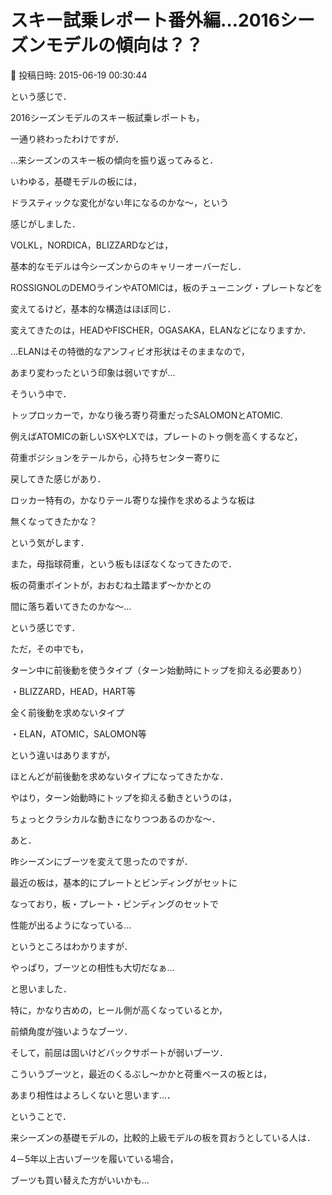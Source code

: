 # スキー試乗レポート番外編…2016シーズンモデルの傾向は？？

📅 投稿日時: 2015-06-19 00:30:44

という感じで．


2016シーズンモデルのスキー板試乗レポートも，


一通り終わったわけですが．





…来シーズンのスキー板の傾向を振り返ってみると．


いわゆる，基礎モデルの板には，


ドラスティックな変化がない年になるのかな～，という


感じがしました．





VOLKL，NORDICA，BLIZZARDなどは，


基本的なモデルは今シーズンからのキャリーオーバーだし．


ROSSIGNOLのDEMOラインやATOMICは，板のチューニング・プレートなどを


変えてるけど，基本的な構造はほぼ同じ．





変えてきたのは，HEADやFISCHER，OGASAKA，ELANなどになりますか．


…ELANはその特徴的なアンフィビオ形状はそのままなので，


あまり変わったという印象は弱いですが…





そういう中で．


トップロッカーで，かなり後ろ寄り荷重だったSALOMONとATOMIC.


例えばATOMICの新しいSXやLXでは，プレートのトゥ側を高くするなど，


荷重ポジションをテールから，心持ちセンター寄りに


戻してきた感じがあり．


ロッカー特有の，かなりテール寄りな操作を求めるような板は


無くなってきたかな？


という気がします．


また，母指球荷重，という板もほぼなくなってきたので．


板の荷重ポイントが，おおむね土踏まず～かかとの


間に落ち着いてきたのかな～…


という感じです．





ただ，その中でも，


ターン中に前後動を使うタイプ（ターン始動時にトップを抑える必要あり）


・BLIZZARD，HEAD，HART等


全く前後動を求めないタイプ


・ELAN，ATOMIC，SALOMON等


という違いはありますが，


ほとんどが前後動を求めないタイプになってきたかな．


やはり，ターン始動時にトップを抑える動きというのは，


ちょっとクラシカルな動きになりつつあるのかな～．





あと．


昨シーズンにブーツを変えて思ったのですが．


最近の板は，基本的にプレートとビンディングがセットに


なっており，板・プレート・ビンディングのセットで


性能が出るようになっている…


というところはわかりますが．


やっぱり，ブーツとの相性も大切だなぁ…


と思いました．





特に，かなり古めの，ヒール側が高くなっているとか，


前傾角度が強いようなブーツ．


そして，前屈は固いけどバックサポートが弱いブーツ．


こういうブーツと，最近のくるぶし～かかと荷重ベースの板とは，


あまり相性はよろしくないと思います…．





ということで．


来シーズンの基礎モデルの，比較的上級モデルの板を買おうとしている人は．


4－5年以上古いブーツを履いている場合，


ブーツも買い替えた方がいいかも…
